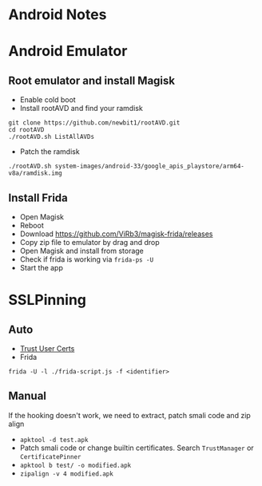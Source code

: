 Android Notes
===

# Android Emulator

## Root emulator and install Magisk

- Enable cold boot
- Install rootAVD and find your ramdisk
```
git clone https://github.com/newbit1/rootAVD.git
cd rootAVD
./rootAVD.sh ListAllAVDs
```

- Patch the ramdisk
```
./rootAVD.sh system-images/android-33/google_apis_playstore/arm64-v8a/ramdisk.img
```

## Install Frida
- Open Magisk
- Reboot
- Download https://github.com/ViRb3/magisk-frida/releases
- Copy zip file to emulator by drag and drop
- Open Magisk and install from storage
- Check if frida is working via `frida-ps -U`
- Start the app

# SSLPinning

## Auto

- [Trust User Certs](https://github.com/lupohan44/TrustUserCertificates)
- Frida 
```
frida -U -l ./frida-script.js -f <identifier>
```

## Manual

If the hooking doesn't work, we need to extract, patch smali code and zip align
- `apktool -d test.apk`
- Patch smali code or change builtin certificates. Search `TrustManager` or `CertificatePinner`
- `apktool b test/ -o modified.apk`
- `zipalign -v 4 modified.apk`
